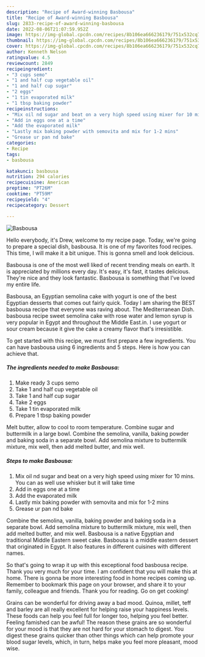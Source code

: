 ```yaml
---
description: "Recipe of Award-winning Basbousa"
title: "Recipe of Award-winning Basbousa"
slug: 2833-recipe-of-award-winning-basbousa
date: 2022-08-06T21:07:59.952Z
image: https://img-global.cpcdn.com/recipes/8b106ea666236179/751x532cq70/basbousa-recipe-main-photo.jpg
thumbnail: https://img-global.cpcdn.com/recipes/8b106ea666236179/751x532cq70/basbousa-recipe-main-photo.jpg
cover: https://img-global.cpcdn.com/recipes/8b106ea666236179/751x532cq70/basbousa-recipe-main-photo.jpg
author: Kenneth Nelson
ratingvalue: 4.5
reviewcount: 2849
recipeingredient:
- "3 cups semo"
- "1 and half cup vegetable oil"
- "1 and half cup sugar"
- "2 eggs"
- "1 tin evaporated milk"
- "1 tbsp baking powder"
recipeinstructions:
- "Mix oil nd sugar and beat on a very high speed using mixer for 10 mins. You can as well use whisker but it will take time"
- "Add in eggs one at a time"
- "Add the evaporated milk"
- "Lastly mix baking powder with semovita and mix for 1-2 mins"
- "Grease ur pan nd bake"
categories:
- Recipe
tags:
- basbousa

katakunci: basbousa 
nutrition: 294 calories
recipecuisine: American
preptime: "PT26M"
cooktime: "PT59M"
recipeyield: "4"
recipecategory: Dessert

---
```



![Basbousa](https://img-global.cpcdn.com/recipes/8b106ea666236179/751x532cq70/basbousa-recipe-main-photo.jpg)

Hello everybody, it's Drew, welcome to my recipe page. Today, we're going to prepare a special dish, basbousa. It is one of my favorites food recipes. This time, I will make it a bit unique. This is gonna smell and look delicious.

Basbousa is one of the most well liked of recent trending meals on earth. It is appreciated by millions every day. It's easy, it's fast, it tastes delicious. They're nice and they look fantastic. Basbousa is something that I've loved my entire life.

Basbousa, an Egyptian semolina cake with yogurt is one of the best Egyptian desserts that comes out fairly quick. Today I am sharing the BEST basbousa recipe that everyone was raving about. The Mediterranean Dish. basbousa recipe sweet semolina cake with rose water and lemon syrup is very popular in Egypt and throughout the Middle East.in. I use yogurt or sour cream because it give the cake a creamy flavor that&#39;s irresistible.


To get started with this recipe, we must first prepare a few ingredients. You can have basbousa using 6 ingredients and 5 steps. Here is how you can achieve that.

<!--inarticleads1-->

##### The ingredients needed to make Basbousa:

1. Make ready 3 cups semo
1. Take 1 and half cup vegetable oil
1. Take 1 and half cup sugar
1. Take 2 eggs
1. Take 1 tin evaporated milk
1. Prepare 1 tbsp baking powder


Melt butter, allow to cool to room temperature. Combine sugar and buttermilk in a large bowl. Combine the semolina, vanilla, baking powder and baking soda in a separate bowl. Add semolina mixture to buttermilk mixture, mix well, then add melted butter, and mix well. 

<!--inarticleads2-->

##### Steps to make Basbousa:

1. Mix oil nd sugar and beat on a very high speed using mixer for 10 mins. You can as well use whisker but it will take time
1. Add in eggs one at a time
1. Add the evaporated milk
1. Lastly mix baking powder with semovita and mix for 1-2 mins
1. Grease ur pan nd bake


Combine the semolina, vanilla, baking powder and baking soda in a separate bowl. Add semolina mixture to buttermilk mixture, mix well, then add melted butter, and mix well. Basbousa is a native Egyptian and traditional Middle Eastern sweet cake. Basbousa is a middle eastern dessert that originated in Egypt. It also features in different cuisines with different names. 

So that's going to wrap it up with this exceptional food basbousa recipe. Thank you very much for your time. I am confident that you will make this at home. There is gonna be more interesting food in home recipes coming up. Remember to bookmark this page on your browser, and share it to your family, colleague and friends. Thank you for reading. Go on get cooking!

Grains can be wonderful for driving away a bad mood. Quinoa, millet, teff and barley are all really excellent for helping raise your happiness levels. These foods can help you feel full for longer too, helping you feel better. Feeling famished can be awful! The reason these grains are so wonderful for your mood is that they are not hard for your stomach to digest. You digest these grains quicker than other things which can help promote your blood sugar levels, which, in turn, helps make you feel more pleasant, mood wise.
